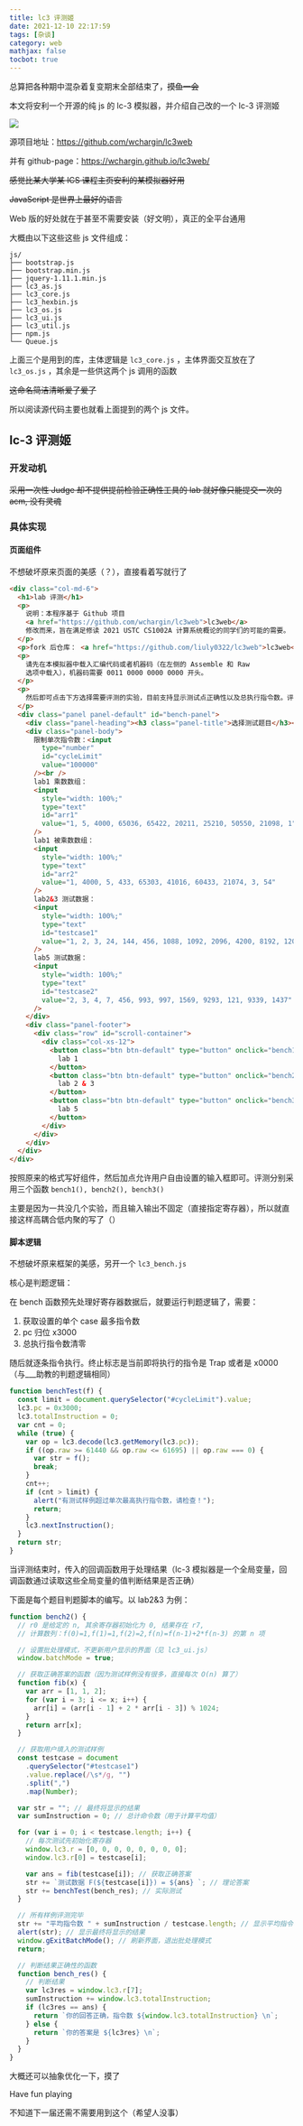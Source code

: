 ```yaml
---
title: lc3 评测姬
date: 2021-12-10 22:17:59
tags: [杂谈]
category: web
mathjax: false
tocbot: true
---
```


总算把各种期中混杂着复变期末全部结束了，~~摸鱼一会~~

本文将安利一个开源的纯 js 的 lc-3 模拟器，并介绍自己改的一个 lc-3 评测姬

![](./lc3-bench/main.png)

<!-- more -->

源项目地址：https://github.com/wchargin/lc3web

并有 github-page：https://wchargin.github.io/lc3web/

~~感觉比某大学某 ICS 课程主页安利的某模拟器好用~~

~~JavaScript 是世界上最好的语言~~

Web 版的好处就在于甚至不需要安装（好文明），真正的全平台通用

大概由以下这些这些 js 文件组成：

```shell
js/
├── bootstrap.js
├── bootstrap.min.js
├── jquery-1.11.1.min.js
├── lc3_as.js
├── lc3_core.js
├── lc3_hexbin.js
├── lc3_os.js
├── lc3_ui.js
├── lc3_util.js
├── npm.js
└── Queue.js
```

上面三个是用到的库，主体逻辑是 `lc3_core.js` ，主体界面交互放在了 `lc3_os.js` ，其余是一些供这两个 js 调用的函数

~~这命名简洁清晰爱了爱了~~

所以阅读源代码主要也就看上面提到的两个 js 文件。

## lc-3 评测姬

### 开发动机

~~采用一次性 Judge 却不提供提前检验正确性工具的 lab 就好像只能提交一次的 acm, 没有灵魂~~

### 具体实现

#### 页面组件

不想破坏原来页面的美感（？），直接看着写就行了

```html
<div class="col-md-6">
  <h1>lab 评测</h1>
  <p>
    说明：本程序基于 Github 项目
    <a href="https://github.com/wchargin/lc3web">lc3web</a>
    修改而来，旨在满足修读 2021 USTC CS1002A 计算系统概论的同学们的可能的需要。
  </p>
  <p>fork 后仓库： <a href="https://github.com/liuly0322/lc3web">lc3web</a></p>
  <p>
    请先在本模拟器中载入汇编代码或者机器码（在左侧的 Assemble 和 Raw
    选项中载入），机器码需要 0011 0000 0000 0000 开头。
  </p>
  <p>
    然后即可点击下方选择需要评测的实验，目前支持显示测试点正确性以及总执行指令数。评测要求基本参照助教文档。数据是自己随便给的，尽量全一点
  </p>
  <div class="panel panel-default" id="bench-panel">
    <div class="panel-heading"><h3 class="panel-title">选择测试题目</h3></div>
    <div class="panel-body">
      限制单次指令数：<input
        type="number"
        id="cycleLimit"
        value="100000"
      /><br />
      lab1 乘数数组：
      <input
        style="width: 100%;"
        type="text"
        id="arr1"
        value="1, 5, 4000, 65036, 65422, 20211, 25210, 50550, 21098, 1"
      />
      lab1 被乘数数组：
      <input
        style="width: 100%;"
        type="text"
        id="arr2"
        value="1, 4000, 5, 433, 65303, 41016, 60433, 21074, 3, 54"
      />
      lab2&3 测试数据：
      <input
        style="width: 100%;"
        type="text"
        id="testcase1"
        value="1, 2, 3, 24, 144, 456, 1088, 1092, 2096, 4200, 8192, 12000, 14000"
      />
      lab5 测试数据：
      <input
        style="width: 100%;"
        type="text"
        id="testcase2"
        value="2, 3, 4, 7, 456, 993, 997, 1569, 9293, 121, 9339, 1437"
      />
    </div>
    <div class="panel-footer">
      <div class="row" id="scroll-container">
        <div class="col-xs-12">
          <button class="btn btn-default" type="button" onclick="bench1()">
            lab 1
          </button>
          <button class="btn btn-default" type="button" onclick="bench2()">
            lab 2 & 3
          </button>
          <button class="btn btn-default" type="button" onclick="bench3()">
            lab 5
          </button>
        </div>
      </div>
    </div>
  </div>
</div>
```

按照原来的格式写好组件，然后加点允许用户自由设置的输入框即可。评测分别采用三个函数 `bench1(), bench2(), bench3()`

主要是因为一共没几个实验，而且输入输出不固定（直接指定寄存器），所以就直接这样高耦合低内聚的写了（）

#### 脚本逻辑

不想破坏原来框架的美感，另开一个 `lc3_bench.js`

核心是判题逻辑：

在 bench 函数预先处理好寄存器数据后，就要运行判题逻辑了，需要：

1. 获取设置的单个 case 最多指令数
2. pc 归位 x3000
3. 总执行指令数清零

随后就逐条指令执行。终止标志是当前即将执行的指令是 Trap 或者是 x0000（与\_\_\_助教的判题逻辑相同）

```javascript
function benchTest(f) {
  const limit = document.querySelector("#cycleLimit").value;
  lc3.pc = 0x3000;
  lc3.totalInstruction = 0;
  var cnt = 0;
  while (true) {
    var op = lc3.decode(lc3.getMemory(lc3.pc));
    if ((op.raw >= 61440 && op.raw <= 61695) || op.raw === 0) {
      var str = f();
      break;
    }
    cnt++;
    if (cnt > limit) {
      alert("有测试样例超过单次最高执行指令数，请检查！");
      return;
    }
    lc3.nextInstruction();
  }
  return str;
}
```

当评测结束时，传入的回调函数用于处理结果（lc-3 模拟器是一个全局变量，回调函数通过读取这些全局变量的值判断结果是否正确）

下面是每个题目判题脚本的编写。以 lab2&3 为例：

```javascript
function bench2() {
  // r0 是给定的 n, 其余寄存器初始化为 0, 结果存在 r7,
  // 计算数列：f(0)=1,f(1)=1,f(2)=2,f(n)=f(n-1)+2*f(n-3) 的第 n 项

  // 设置批处理模式，不更新用户显示的界面（见 lc3_ui.js）
  window.batchMode = true;

  // 获取正确答案的函数（因为测试样例没有很多，直接每次 O(n) 算了）
  function fib(x) {
    var arr = [1, 1, 2];
    for (var i = 3; i <= x; i++) {
      arr[i] = (arr[i - 1] + 2 * arr[i - 3]) % 1024;
    }
    return arr[x];
  }

  // 获取用户填入的测试样例
  const testcase = document
    .querySelector("#testcase1")
    .value.replace(/\s*/g, "")
    .split(",")
    .map(Number);

  var str = ""; // 最终将显示的结果
  var sumInstruction = 0; // 总计命令数（用于计算平均值）

  for (var i = 0; i < testcase.length; i++) {
    // 每次测试先初始化寄存器
    window.lc3.r = [0, 0, 0, 0, 0, 0, 0, 0];
    window.lc3.r[0] = testcase[i];

    var ans = fib(testcase[i]); // 获取正确答案
    str += `测试数据 F(${testcase[i]}) = ${ans} `; // 理论答案
    str += benchTest(bench_res); // 实际测试
  }

  // 所有样例评测完毕
  str += "平均指令数 " + sumInstruction / testcase.length; // 显示平均指令
  alert(str); // 显示最终将显示的结果
  window.gExitBatchMode(); // 刷新界面，退出批处理模式
  return;

  // 判断结果正确性的函数
  function bench_res() {
    // 判断结果
    var lc3res = window.lc3.r[7];
    sumInstruction += window.lc3.totalInstruction;
    if (lc3res == ans) {
      return `你的回答正确，指令数 ${window.lc3.totalInstruction} \n`;
    } else {
      return `你的答案是 ${lc3res} \n`;
    }
  }
}
```

大概还可以抽象优化一下，摸了

Have fun playing

不知道下一届还需不需要用到这个（希望人没事）
